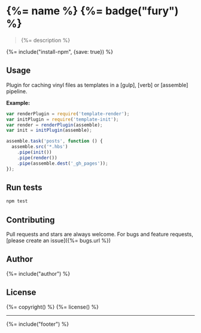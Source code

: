 # {%= name %} {%= badge("fury") %}

> {%= description %}

{%= include("install-npm", {save: true}) %}

## Usage

Plugin for caching vinyl files as templates in a [gulp], [verb] or [assemble] pipeline.

**Example:**

```js
var renderPlugin = require('template-render');
var initPlugin = require('template-init');
var render = renderPlugin(assemble);
var init = initPlugin(assemble);

assemble.task('posts', function () {
  assemble.src('*.hbs')
    .pipe(init())
    .pipe(render())
    .pipe(assemble.dest('_gh_pages'));
});
```

## Run tests

```bash
npm test
```

## Contributing
Pull requests and stars are always welcome. For bugs and feature requests, [please create an issue]({%= bugs.url %})

## Author
{%= include("author") %}

## License
{%= copyright() %}
{%= license() %}

***

{%= include("footer") %}
